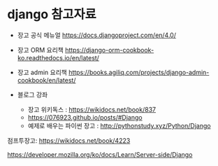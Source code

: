 # django 참고자료

- 장고 공식 메뉴얼
https://docs.djangoproject.com/en/4.0/


- 장고 ORM 요리책
https://django-orm-cookbook-ko.readthedocs.io/en/latest/


- 장고 admin 요리책
https://books.agiliq.com/projects/django-admin-cookbook/en/latest/


- 블로그 강좌 
  - 장고 위키독스 : https://wikidocs.net/book/837 
  - https://076923.github.io/posts/#Django  
  - 예제로 배우는 파이썬 장고 : http://pythonstudy.xyz/Python/Django


점프투장고: https://wikidocs.net/book/4223
 

https://developer.mozilla.org/ko/docs/Learn/Server-side/Django

